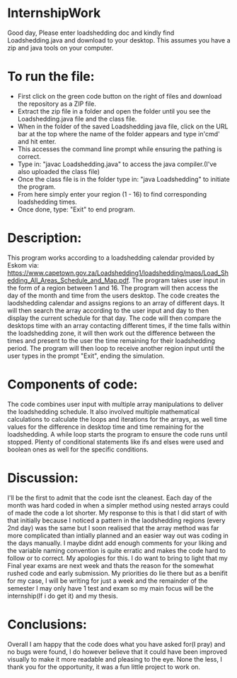 # InternshipWork
Good day, Please enter loadshedding doc and kindly find Loadshedding.java and download to your desktop. This assumes you have a zip and java tools on your computer.

# To run the file:
* First click on the green code button on the right of files and download the repository as a ZIP file.
* Extract the zip file in a folder and open the folder until you see the Loadshedding.java file and the class file.
* When in the folder of the saved Loadshedding java file, click on the URL bar at the top where the name of the folder appears and type in'cmd' and hit enter.
* This accesses the command line prompt while ensuring the pathing is correct.
* Type in: "javac Loadshedding.java" to access the java compiler.(I've also uploaded the class file)
* Once the class file is in the folder type in: "java Loadshedding" to initiate the program.
* From here simply enter your region (1 - 16) to find corresponding loadshedding times.
* Once done, type: "Exit" to end program.

# Description:
This program works according to a loadshedding calendar provided by Eskom via: https://www.capetown.gov.za/Loadshedding1/loadshedding/maps/Load_Shedding_All_Areas_Schedule_and_Map.pdf. 
The program takes user input in the form of a region between 1 and 16. The program will then access the day of the month and time from the users desktop.
The code creates the laodshedding calendar and assigns regions to an array of different days.
It will then search the array according to the user input and day to then display the current schedule for that day.
The code will then compare the desktops time with an array contacting different times, if the time falls within the loadshedding zone, it will then work out the difference between the times and present to the user the time remaining for their loadshedding period.
The program will then loop to receive another region input until the user types in the prompt "Exit", ending the simulation.

# Components of code:
The code combines user input with multiple array manipulations to deliver the loadshedding schedule. It also involved multiple mathematical calculations to calculate the loops and iterations for the arrays, as well time values for the difference in desktop time and time remaining for the loadshedding. A while loop starts the program to ensure the code runs until stopped. Plenty of conditional statements like ifs and elses were used and boolean ones as well for the specific conditions.

# Discussion:
I'll be the first to admit that the code isnt the cleanest. Each day of the month was hard coded in when a simpler method using nested arrays could of made the code a lot shorter. My response to this is that I did start of with that initially because I noticed a pattern in the laodshedding regions (every 2nd day) was the same but I soon realised that the array method was far more complicated than intially planned and an easier way out was coding in the days manually. I maybe didnt add enough comments for your liking and the variable naming convention is quite erratic and makes the code hard to follow or to correct. My apologies for this. I do want to bring to light that my Final year exams are next week and thats the reason for the somewhat rushed code and early submission. My priorities do lie there but as a benifit for my case, I will be writing for just a week and the remainder of the semester I may only have 1 test and exam so my main focus will be the internship(If i do get it) and my thesis.

# Conclusions:
Overall I am happy that the code does what you have asked for(I pray) and no bugs were found, I do however believe that it could have been improved visually to make it more readable and pleasing to the eye. None the less, I thank you for the opportunity, it was a fun little project to work on.
